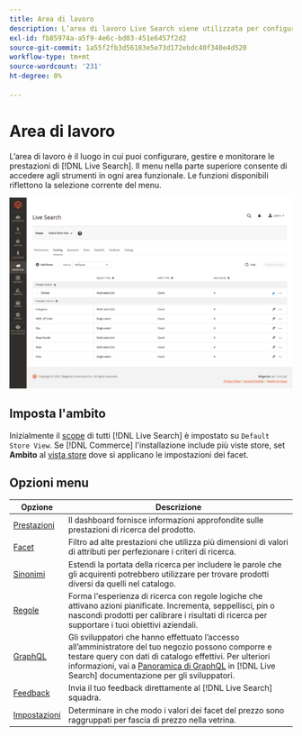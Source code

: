 ```yaml
---
title: Area di lavoro
description: L’area di lavoro Live Search viene utilizzata per configurare, gestire e monitorare le prestazioni di ricerca.
exl-id: fb85974a-a5f9-4e6c-bd03-451e6457f2d2
source-git-commit: 1a55f2fb3d56183e5e73d172ebdc40f340e4d520
workflow-type: tm+mt
source-wordcount: '231'
ht-degree: 0%

---
```


# Area di lavoro

L’area di lavoro è il luogo in cui puoi configurare, gestire e monitorare le prestazioni di [!DNL Live Search]. Il menu nella parte superiore consente di accedere agli strumenti in ogni area funzionale.  Le funzioni disponibili riflettono la selezione corrente del menu.

![Area di lavoro di targeting](assets/faceting-workspace.png)

## Imposta l&#39;ambito

Inizialmente il [scope](https://docs.magento.com/user-guide/configuration/scope.html) di tutti [!DNL Live Search] è impostato su `Default Store View`. Se [!DNL Commerce] l&#39;installazione include più viste store, set **Ambito** al [vista store](https://docs.magento.com/user-guide/stores/websites-stores-views.html) dove si applicano le impostazioni dei facet.

## Opzioni menu

| Opzione | Descrizione |
|--- |--- |
| [Prestazioni](performance.md) | Il dashboard fornisce informazioni approfondite sulle prestazioni di ricerca del prodotto. |
| [Facet](facets.md) | Filtro ad alte prestazioni che utilizza più dimensioni di valori di attributi per perfezionare i criteri di ricerca. |
| [Sinonimi](synonyms.md) | Estendi la portata della ricerca per includere le parole che gli acquirenti potrebbero utilizzare per trovare prodotti diversi da quelli nel catalogo. |
| [Regole](rules.md) | Forma l&#39;esperienza di ricerca con regole logiche che attivano azioni pianificate. Incrementa, seppellisci, pin o nascondi prodotti per calibrare i risultati di ricerca per supportare i tuoi obiettivi aziendali. |
| [GraphQL](https://developer.adobe.com/commerce/webapi/graphql/schema/live-search/) | Gli sviluppatori che hanno effettuato l’accesso all’amministratore del tuo negozio possono comporre e testare query con dati di catalogo effettivi. Per ulteriori informazioni, vai a [Panoramica di GraphQL](https://developer.adobe.com/commerce/webapi/graphql/) in [!DNL Live Search] documentazione per gli sviluppatori. |
| [Feedback](feedback.md) | Invia il tuo feedback direttamente al [!DNL Live Search] squadra. |
| [Impostazioni](settings.md) | Determinare in che modo i valori dei facet del prezzo sono raggruppati per fascia di prezzo nella vetrina. |
